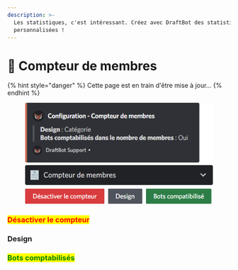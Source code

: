 ```yaml
---
description: >-
  Les statistiques, c'est intéressant. Créez avec DraftBot des statistiques
  personnalisées !
---
```


# 🧮 Compteur de membres

{% hint style="danger" %}
Cette page est en train d'être mise à jour...
{% endhint %}

<figure><img src="../../.gitbook/assets/Compteur de membres.png" alt=""><figcaption></figcaption></figure>

### <mark style="color:red;">Désactiver le compteur</mark>

### Design

### <mark style="color:green;">Bots comptabilisés</mark>
